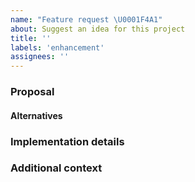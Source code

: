 ```yaml
---
name: "Feature request \U0001F4A1"
about: Suggest an idea for this project
title: ''
labels: 'enhancement'
assignees: ''
---
```


### Proposal

<!--
  Thank you for taking the time to file this feature request.

  Please provide a clear and concise description of:
  - your motivation for this proposal, e.g. I'm always frustrated when [...]
  - what you want to happen
-->

#### Alternatives

<!--
  A clear and concise description of any alternative solutions
  or features you've considered.
-->

### Implementation details

<!-- A clear and concise description of how this could be implemented. -->

### Additional context

<!-- Add any other context or screenshots about the feature request here. -->

